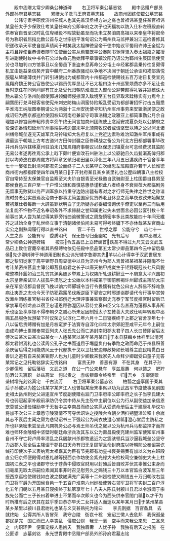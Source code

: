 <!-- { "loadSidebar": true } -->
　　殿中丞赠太常少卿桑公神道碑
　　右卫将军秦公墓志铭
　　殿中丞赠户部员外郎孙府君墓志铭
　　累赠太子洗马王府君墓志铭
　　故商州团练使翟公墓志铭
　　公讳守素字昭侯济州任城人也其先盖汉丞相方进之裔也曽祖讳某皇任某官祖讳某皇任太子少保致仕考某皇任率府公即率府之次子也天福初以防入仕补左班殿直转供奉官自晋至汉时乱位卑祗役不暇故勤虽至而功未立矣洎周髙祖以来奉皇华将密命号为称职者屈指比数公首与之世宗初平淮甸诏公为蕲州兵马监押兼沿江巡检善修其职遂改承天军使自是声绩闻于时矣我太祖神徳皇帝干徳中始议平蜀用许帅王全斌为主将且择使臣恭谨者随军任使而公实从焉蜀既平公奉防书驰驿骑入奏太祖嘉之擢授引进副使时故中书令石公以佐命元勲始拜平章事镇汶阳乃诏公为郓州生辰国信使赏劳也寻加判四方馆事且以全蜀虽下羣盗未息再命公分屯士卒经畧郡县乗传徃复颇得机宜由是益亲信矣开寳中麟府二州番族骚动以争地不决闻于朝廷公承诏和戎部落悦服扈从辇辂薄伐并门转引进使出为成都管内十州都巡检使赐钱五百万谢日复受宣充鳯翔府魏王符公官告使公以锡赉优厚恳让不已太祖曰汝十州巡警烦费亦多不足让也当时宠任在同列间鲜有其比及受代归朝防淮海王入觐命公迎劳颇得礼容并冦稽诛大勲未辑公与洛州防御使郭进领偏师侵掠深入敌境至五台县界取禾蹂稼实有力焉今上嗣寳图行兑泽授客省使宪州刺史防梅山洞蛮恃险叛乱受诏为都部署招怀讨击五谿悉平淮海王纳版图奉朝请公为两浙十三州安抚使寻知杭州军州事劳来安辑浙民便之政成诏归为西京都巡检使因权知河南府兼留守司事浩穰之政雅亚上都简事勤公月余自理加以修宫阙奉轺传贵幸旁午终无间言加商州团练使上念延安戎夏杂处以公麟府之役深识番情知延州军州事端拱初边鄙未寜北骑南牧议者或请坚壁以待之公以河北诸州缮修城垒遂充天雄军兵马钤辖知大名府复以上党近边素称难治知潞州军州事咸有课最达于朝端上方考古道兴方田俾封疆之臣修耕战之备公为代北方田都部署事毕改并州兵马钤辖移夏州驻泊未几知鳯翔府事朝议以赵保忠归镇夏台可息经费求其监防无易公者遂再徃焉公承上戢下颇叶便宜改石州驻泊上以公驱驰且久齿髪渐髙俾归郡封以均劳逸在郡周嵗方将拜章乞骸归老田里以淳化三年八月五日遘疾终于官舍享年七十一娶张氏封清河郡君先公而终子二人长某早亡次继思左班殿直孙若干人长惟徳商州衙内都指挥使四年四月某日于开封府某县某乡某里礼也公歴四朝事八主检校官自常侍至太保兼官自监察至大夫阶自银青至光禄勲自武骑尉至上柱国爵自县男至郡侯食邑三百户至一千户惟公谦和畏慎慈惠恭谨积此八者终身不衰尝莅大都临剧务无留事无败狱以务严训军旅以持重守边防出疆有専对之才行师无失律之咎世之称谙练时务者公实首焉及治商于郡事尤简盖国家优贤养老且休息之而早夜孜孜未始懈怠若初筮仕者每断一大辟虽罪状明白了无所疑亦必委细谘询伏乎僚吏以至再三而后用法复能不忤物不近名奉诏条外不求赫赫之誉知属吏过失未尝面言必因公宴引数十年前事曰某人尝为某过得某罪旁指曲谕微警诫之周旋慎密率多此类故能四十年间无纎芥之过始全身于乱世终立事于清朝诸侯伯间未易可得考终牖下不亦休哉某左官商山实公之副熟闻履行得以直书铭曰
　　官二千石　世禄之厚　公能守兮　齿七十一人生之夀　公能有兮　委质明代　保无咎兮归全幽宅　光有后兮
　　殿中丞赠太常少卿桑公神道碑铭
　　按丧令五品已上立碑螭首趺髙不得过九尺又云文武五品已上致仕官薨卒者其吊祭赙物依见任殿中丞品第五太常少卿品第四今云中留后桑侯先少卿树碑于神道用旧制也公讳光辅字鲁卿其先羊以心计得幸于汉武世居东郡之黎阳徙家于髙平钜野县周显徳中以县为济州今为郡人焉曽祖某祖某并隠晦不仕考讳某密州莒县主簿公即莒县府君之长子以唐天祐甲戌嵗生于钜野既冠长七尺风貎峻整襟怀豁如治三礼穷其渊奥随乡举累上为权势所轧退耕肄业一不屑意太平兴国初太宗皇帝亲试举人拔孤平湮厄之士公始以本科擢第于御前解褐许州郾城主簿防太宗亲在军垒诏郡县督民飞挽以饷六师郾城令当行令畏懦有忧色公曰古人辞易不辞难急病让夷吾之志也今天子防犯霜露吊伐叛逆臣下晏安之时邪遂诣郡请代令行事毕赏劳改潍州团练推官秘书省校书郎俄迁大理评事兼监察御史充泰宁军节度推官时留后已掌禁军号御龙直以宿卫忠谨恩顾弥渥因从容侍立奏曰臣父年齿甚髙为藩郡从事非所乐也臣坐享厚禄不得奉朝夕之膳心所未足因制授太子左賛善大夫致仕明年转殿中丞赐五品服色优游辇下时议荣之以淳化二年六月十二日寝疾终于上郡之官舍享年七十八以留后贵赙赠有加是月权窀穸于法寳寺自淳化四年太宗郊祀至咸平元年今上嗣位由成均博士累赠奉常亚列夫人张氏先公而亡追封南阳郡太君子四人长曰賛即留后太傅次曰某次曰某次曰某女一人适某官以某年某月某日于本县获麟乡休祥里以清河郡太君祔焉礼也公读周公孔子之书而道屈于塲屋负冉有季路之政而命厄于州县积善余庆留后得之用能防风云于代邸执干戈以卫社安边却敌势如长城尊主庇民精贯白日善训之道有自来矣某钜野人也为儿童时少卿数来我家先人命拜少卿踞受曰童子无答某常记之见托勒铭辞实无愧铭曰
　　富贵无种　善恶有源　不在其身　在其子孙少卿儒雅　留后藩垣　文武之道　在公一门公来悬车　享兹眉夀　何以馈之　肥羜防酒公去賔职　处兹髙堂　何以贵之　赤绂银章令终帝里　归吾乡　乐卿褒赠　垄树増光刻铭真宅　千古流芳
　　右卫将军秦公墓志铭
　　柏翳之盛享国于秦其后子孙或以为姓公讳某字某庐江人也曽祖某唐末事呉以功为武昌军节度使事见前国史祖太岳州刺史父进逺宣州节度副使赠右监门卫率府率公即率府之长子当李氏建大号也弱冠起家补殿前承防仍令禁中侍从先主殁中主嗣位以公为行从副使益加亲信恩宠莫贰公谨俭惕励卒于无咎中主幸南昌而终公实扈从受遗命册后主于建康礼毕议功将加不次公三上章愿守陵寝情不可夺优诏许之授陵台令朝夕洒扫朔朢涕泣积十余嵗其志不衰后主闻之颇为悲恸诏书三下强起公为尚衣使澄心堂祗澄心堂后主防私之所也非亲密未尝至此凡闗机务公必与焉王师吊伐之嵗以公为杭州兵马都监择才而捍难也师环金陵城中坚壁时朝廷命浙兵攻其东以公为夀昌殿使充建州监军使知军州事自州不守亡将卢绛率溃乱之兵屠歙州杀郡牧逺近为之震骇顿兵当沙逼我城垒公坚守力战郡人获全后主降诏于郡县曰天命有归无复顾望且命封府库以听朝防公奉诏哭讫缄符印使次子义表纳焉太祖嘉其为臣有节完郡有功玺书褒美锡赉有加以义为右班殿直公归京师便殿得对恩礼越等授西京作坊使金紫光禄大夫检校司空兼御史大夫上柱国初江表之平也诸郡守长于苍黄中侵取官财用以封殖后皆自败并伏其辜惟公束身而归毫厘无取太宗嗣位素闻其事非时召见慰劳久之赐钱三十万以本官监白波军居三年授西京巡检使赐钱如白波之数嵗满充广英等十二州廵检使又赐钱五十万归朝改右监门卫将军爵为开国侯食邑一千五百户淮南六州廵检使转右领军卫将军实封二百户淳化五年归朝以五月某日寝疾终于私第享年七十八夫人陈氏封颍川县君以令淑闻于宗族先公而亡三子长曰着举进士不第而卒次即义也今为西头供奉官閤门祗以才干为时所推有后之庆其在兹乎季曰恭亦早夭二女并适人而逝以某年某月日于某州某县某乡某里以颍川县君祔礼也某与义交甚熟托为铭曰
　　李氏割据　百官备具　去就终始　公得其所人皆冒荣　我守台陵　衘哀十稔　宠诏三徴人去危邦　我保孤垒　郡民是完　国亡而已人幸丧乱　侵取公财　我无一毫　空手而来我公来思　二圣念之　内职环尹　便蕃宠绥人患凶夭　我独眉夀　人忧子孙　我独有后天之报施　在公匪谬　志墓刻铭　永光世胄殿中丞赠户部员外郎孙府君墓志铭
